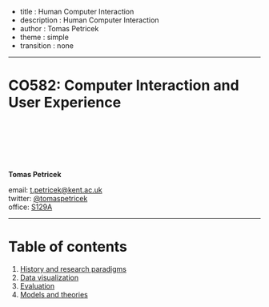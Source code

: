 - title : Human Computer Interaction
- description : Human Computer Interaction
- author : Tomas Petricek
- theme : simple
- transition : none
  
****************************************************************************************************

# **CO582: Computer Interaction and User Experience**

<br /><br />
<br /><br /><br />

**Tomas Petricek**

email: [t.petricek@kent.ac.uk](mailto:t.petricek@kent.ac.uk)<br />
twitter: [@tomaspetricek](http://twitter.com/tomaspetricek)<br />
office: [S129A](https://www.cs.kent.ac.uk/rooms/S129A.gif)<br />

----------------------------------------------------------------------------------------------------

# **Table of contents**

1. [History and research paradigms](paradigms.html)
2. [Data visualization](dataviz.html)
2. [Evaluation](evaluation.html)
2. [Models and theories](models.html)